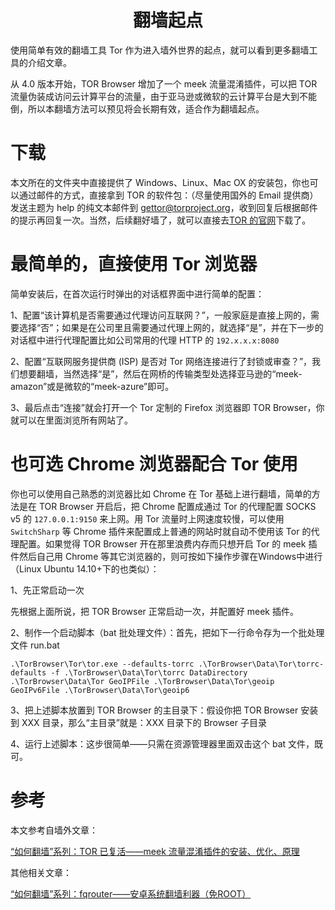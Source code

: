 # <center>翻墙起点</center>

使用简单有效的翻墙工具 Tor 作为进入墙外世界的起点，就可以看到更多翻墙工具的介绍文章。

从 4.0 版本开始，TOR Browser 增加了一个 meek 流量混淆插件，可以把 TOR 流量伪装成访问云计算平台的流量，由于亚马逊或微软的云计算平台是大到不能倒，所以本翻墙方法可以预见将会长期有效，适合作为翻墙起点。

# 下载

本文所在的文件夹中直接提供了 Windows、Linux、Mac OX 的安装包，你也可以通过邮件的方式，直接拿到 TOR 的软件包：（尽量使用国外的 Email 提供商）发送主题为 help 的纯文本邮件到 gettor@torproject.org，收到回复后根据邮件的提示再回复一次。当然，后续翻好墙了，就可以直接去[TOR 的官网](https://www.torproject.org/download/download-easy.html)下载了。

# 最简单的，直接使用 Tor 浏览器

简单安装后，在首次运行时弹出的对话框界面中进行简单的配置：

1、配置“该计算机是否需要通过代理访问互联网？”，一般家庭是直接上网的，需要选择“否”；如果是在公司里且需要通过代理上网的，就选择“是”，并在下一步的对话框中进行代理配置比如公司常用的代理 HTTP 的 `192.x.x.x:8080`

2、配置“互联网服务提供商 (ISP) 是否对 Tor 网络连接进行了封锁或审查？”，我们想要翻墙，当然选择“是”，然后在网桥的传输类型处选择亚马逊的“meek-amazon”或是微软的“meek-azure”即可。

3、最后点击“连接”就会打开一个 Tor 定制的 Firefox 浏览器即 TOR Browser，你就可以在里面浏览所有网站了。

# 也可选 Chrome 浏览器配合 Tor 使用

你也可以使用自己熟悉的浏览器比如 Chrome 在 Tor 基础上进行翻墙，简单的方法是在 TOR Browser 开启后，把 Chrome 配置成通过 Tor 的代理配置 SOCKS v5 的 `127.0.0.1:9150` 来上网。用 Tor 流量时上网速度较慢，可以使用 `SwitchSharp` 等 Chrome 插件来配置成上普通的网站时就自动不使用该 Tor 的代理配置。如果觉得 TOR Browser 开在那里浪费内存而只想开启 Tor 的 meek 插件然后自己用 Chrome 等其它浏览器的，则可按如下操作步骤在Windows中进行（Linux Ubuntu 14.10+下的也类似）：

1、先正常启动一次

先根据上面所说，把 TOR Browser 正常启动一次，并配置好 meek 插件。

2、制作一个启动脚本（bat 批处理文件）：首先，把如下一行命令存为一个批处理文件 run.bat

`.\TorBrowser\Tor\tor.exe --defaults-torrc .\TorBrowser\Data\Tor\torrc-defaults -f .\TorBrowser\Data\Tor\torrc DataDirectory .\TorBrowser\Data\Tor GeoIPFile .\TorBrowser\Data\Tor\geoip GeoIPv6File .\TorBrowser\Data\Tor\geoip6`

3、把上述脚本放置到 TOR Browser 的主目录下：假设你把 TOR Browser 安装到 XXX 目录，那么“主目录”就是：XXX 目录下的 Browser 子目录

4、运行上述脚本：这步很简单——只需在资源管理器里面双击这个 bat 文件，既可。

# 参考

本文参考自墙外文章：

[“如何翻墙”系列：TOR 已复活——meek 流量混淆插件的安装、优化、原理](http://program-think.blogspot.com/2014/10/gfw-tor-meek.html)

其他相关文章：

[“如何翻墙”系列：fqrouter——安卓系统翻墙利器（免ROOT）](http://program-think.blogspot.com/2014/07/gfw-fqrouter.html)